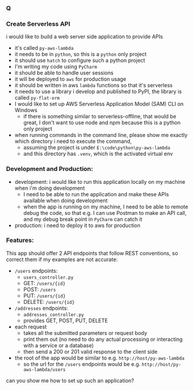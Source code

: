 ### Q

### Create Serverless API
i would like to build a web server side application to provide APIs
* it's called `py-aws-lambda`
* it needs to be in `python`, so this is a `python` only project
* it should use `hatch` to configure such a python project
* I'm writing my code using `PyCharm`
* it should be able to handle user sessions
* it will be deployed to `aws` for production usage
* it should be written in aws `lambda` functions so that it's serverless
* it needs to use a library i develop and published to PyPI, the library is called `py-flat-orm`
* I would like to set up AWS Serverless Application Model (SAM) CLI on Windows
  * if there is something similar to serverless-offline, that would be great, I don't want to use node and npm because this is a python only project
* when running commands in the command line, please show me exactly which directory i need to execute the command, 
  * assuming the project is under `E:\code\python\py-aws-lambda`
  * and this directory has `.venv`, which is the activated virtual env

### Development and Production:
* development: i would like to run this application locally on my machine when i'm doing development
  * I need to be able to run the application and make these APIs available when doing development
  * when the app is running on my machine, I need to be able to remote debug the code, so that e.g. I can use Postman to make an API call, and my debug break point in `PyCharm` can catch it
* production: i need to deploy it to aws for production

### Features:
This app should offer 2 API endpoints that follow REST conventions, so correct them if my examples are not accurate:
* `/users` endpoints: 
  * `users_controller.py`
  * GET: `/users/{id}`
  * POST: `/users`
  * PUT: `/users/{id}`
  * DELETE: `/users/{id}` 
* `/addresses` endpoints: 
  * `addresses_controller.py`
  * provides GET, POST, PUT, DELETE
* each request 
  * takes all the submitted parameters or request body
  * print them out (no need to do any actual processing or interacting with a service or a database) 
  * then send a 200 or 201 valid response to the client side
* the root of the app would be similar to e.g. `http://host/py-aws-lambda`
  * so the url for the `/users` endpoints would be e.g. `http://host/py-aws-lambda/users`

can you show me how to set up such an application?
